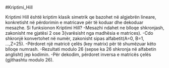 #Kriptimi_Hill

Kriptimi Hill është kriptim klasik simetrik qe bazohet në algjebrën lineare, konkretisht në përdorimin e matricave për të koduar dhe dekoduar mesazhe.
Si  funksionon Kriptimi Hill?
-Mesazhi ndahet ne blloqe shkronjash, zakonisht me gjatësi 2 ose 3(varësisht nga madhësia e matrices).
-Cdo shkronjë konvertohet në numër, zakonisht sipas alfabetit(A=0, B=1, ...,Z=25).
-Përdoret një matricë çelës (key matrix) për të shumëzuar këto blloqe numrash.
-Rezultati modulo 26 (sepse ka 26 shkronja në alfabetin anglisht) jep kodimin.
-Për dekodim, përdoret inversa e matricës çelës (gjithashtu modulo 26).


